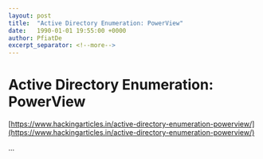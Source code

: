 ```yaml
---
layout: post
title:  "Active Directory Enumeration: PowerView"
date:   1990-01-01 19:55:00 +0000
author: PfiatDe
excerpt_separator: <!--more-->
---
```


# Active Directory Enumeration: PowerView

[https://www.hackingarticles.in/active-directory-enumeration-powerview/](https://www.hackingarticles.in/active-directory-enumeration-powerview/)

...
<!--more-->

